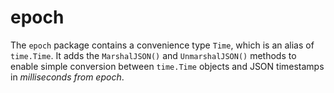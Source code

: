 # epoch

The `epoch` package contains a convenience type `Time`, which is an alias of `time.Time`. It adds the `MarshalJSON()` and `UnmarshalJSON()` methods to enable simple conversion between `time.Time` objects and JSON timestamps in *milliseconds from epoch*.

